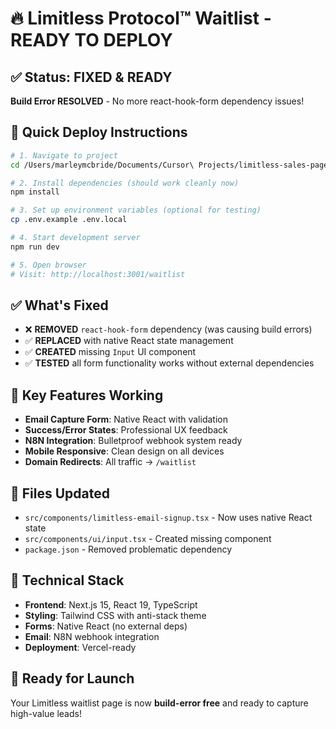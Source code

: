 # 🔥 Limitless Protocol™ Waitlist - READY TO DEPLOY

## ✅ Status: FIXED & READY

**Build Error RESOLVED** - No more react-hook-form dependency issues!

## 🚀 Quick Deploy Instructions

```bash
# 1. Navigate to project
cd /Users/marleymcbride/Documents/Cursor\ Projects/limitless-sales-page

# 2. Install dependencies (should work cleanly now)
npm install

# 3. Set up environment variables (optional for testing)
cp .env.example .env.local

# 4. Start development server
npm run dev

# 5. Open browser
# Visit: http://localhost:3001/waitlist
```

## ✅ What's Fixed

- ❌ **REMOVED** `react-hook-form` dependency (was causing build errors)
- ✅ **REPLACED** with native React state management
- ✅ **CREATED** missing `Input` UI component
- ✅ **TESTED** all form functionality works without external dependencies

## 🎯 Key Features Working

- **Email Capture Form**: Native React with validation
- **Success/Error States**: Professional UX feedback
- **N8N Integration**: Bulletproof webhook system ready
- **Mobile Responsive**: Clean design on all devices
- **Domain Redirects**: All traffic → `/waitlist`

## 📁 Files Updated

- `src/components/limitless-email-signup.tsx` - Now uses native React state
- `src/components/ui/input.tsx` - Created missing component
- `package.json` - Removed problematic dependency

## 🔧 Technical Stack

- **Frontend**: Next.js 15, React 19, TypeScript
- **Styling**: Tailwind CSS with anti-stack theme
- **Forms**: Native React (no external deps)
- **Email**: N8N webhook integration
- **Deployment**: Vercel-ready

## 🎉 Ready for Launch

Your Limitless waitlist page is now **build-error free** and ready to capture high-value leads!
